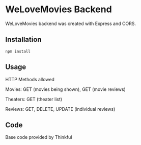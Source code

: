 # WeLoveMovies Backend

WeLoveMovies backend was created with Express and CORS.

## Installation

```
npm install
```

## Usage

HTTP Methods allowed

Movies: GET (movies being shown), GET (movie reviews)

Theaters: GET (theater list)

Reviews: GET, DELETE, UPDATE (individual reviews)

## Code

Base code provided by Thinkful
